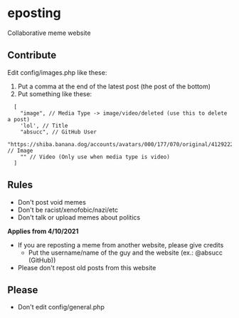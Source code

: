 # eposting
Collaborative meme website
## Contribute
Edit config/images.php like these:
1. Put a comma at the end of the latest post (the post of the bottom)
2. Put something like these:
```
  [
    "image", // Media Type -> image/video/deleted (use this to delete a post)
    'lol', // Title
    "absucc", // GitHub User
    "https://shiba.banana.dog/accounts/avatars/000/177/070/original/4129222e7ab86b6a.png", // Image
    "" // Video (Only use when media type is video)
  ]
```
## Rules
- Don't post void memes
- Don't be racist/xenofobic/nazi/etc
- Don't talk or upload memes about politics

**Applies from 4/10/2021**

- If you are reposting a meme from another website, please give credits
  - Put the username/name of the guy and the website (ex.: @absucc (GitHub))
- Please don't repost old posts from this website 
## Please
- Don't edit config/general.php
